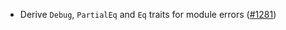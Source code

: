 *   Derive `Debug`, `PartialEq` and `Eq` traits for module errors ([#1281])

[#1281]: https://github.com/informalsystems/ibc-rs/issues/1281
